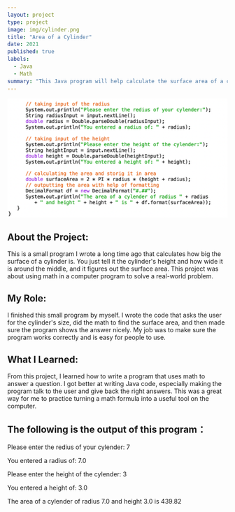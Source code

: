 ```yaml
---
layout: project
type: project
image: img/cylinder.png
title: "Area of a Cylinder"
date: 2021
published: true
labels:
  - Java
  - Math
summary: "This Java program will help calculate the surface area of a cylinder based on the height and radius entered by the user."
---
```


<img class="img-fluid" src="../img/cylindercode.png">

## About the Project:
This is a small program I wrote a long time ago that calculates how big the surface of a cylinder is. You just tell it the cylinder's height and how wide it is around the middle, and it figures out the surface area. This project was about using math in a computer program to solve a real-world problem.

## My Role:
I finished this small program by myself. I wrote the code that asks the user for the cylinder's size, did the math to find the surface area, and then made sure the program shows the answer nicely. My job was to make sure the program works correctly and is easy for people to use.

## What I Learned:
From this project, I learned how to write a program that uses math to answer a question. I got better at writing Java code, especially making the program talk to the user and give back the right answers. This was a great way for me to practice turning a math formula into a useful tool on the computer.

## The following is the output of this program：
Please enter the redius of your cylender:
7

You entered a radius of: 7.0

Please enter the height of the cylender:
3

You entered a height of: 3.0

The area of a cylender of radius 7.0 and height 3.0 is 439.82
